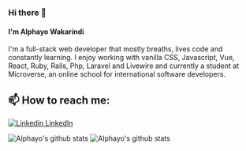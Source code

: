 ### Hi there 👋
#### I'm Alphayo Wakarindi

I'm a full-stack web developer that mostly breaths, lives code and constantly learning. I enjoy working with vanilla CSS, Javascript, Vue, React, Ruby, Rails, Php, Laravel and Livewire and currently a student at Microverse, an online school for international software developers. 



## 📫 How to reach me: 
[![Linkedin](https://i.stack.imgur.com/gVE0j.png) LinkedIn](https://www.linkedin.com/in/alphayo-wakarindi-15a825236/)

![Alphayo's github stats](https://github-readme-stats.vercel.app/api?username=alphayowakarindi&show_icons=true&theme=dark)
![Alphayo's github stats](https://github-readme-stats.vercel.app/api/top-langs/?username=alphayowakarindi&theme=dark&layout=compact)




















<!--
**alphayowakarindi/alphayowakarindi** is a ✨ _special_ ✨ repository because its `README.md` (this file) appears on your GitHub profile.




















Here are some ideas to get you started:

- 🔭 I’m currently working on ...
- 🌱 I’m currently learning ...
- 👯 I’m looking to collaborate on ...
- 🤔 I’m looking for help with ...
- 💬 Ask me about ...
- 📫 How to reach me: ...
- 😄 Pronouns: ...
- ⚡ Fun fact: ...
-->
